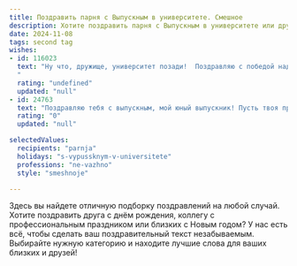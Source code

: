 ```yaml
---
title: Поздравить парня с Выпускным в университете. Смешное
description: Хотите поздравить парня с Выпускным в университете или другим праздником? Наш ИИ создаст незабываемое поздравление, а вы обязательно выделитесь среди других.  
date: 2024-11-08
tags: second tag
wishes:
- id: 116023
  text: "Ну что, дружище, университет позади!  Поздравляю с победой над бесконечными лекциями, зачётами, которые казались вечными, и сессиями, после которых хотелось лечь в анабиоз до следующего года.  Теперь ты свободен!  Можно забыть про учебники (почти!),  начать новую главу жизни,  и, наконец-то,  спать до обеда без угрызений совести.  Пусть твой путь будет полон приключений, а успехи — настолько впечатляющими, что даже преподаватели будут звонить и просить автографы!  С выпускным!
  "
  rating: "undefined"
  updated: "null"
- id: 24763
  text: "Поздравляю тебя с выпускным, мой юный выпускник! Пусть твоя профессия будет такой же успешной, как твои попытки не спать на лекциях. Помни, что диплом - это как билет на поезд жизни, только без возврата. Приятного пути, ведь теперь ты - настоящий мастер на все руки, хотя иногда и на все ноги! Удачи в новой жизни, и не забывай, что ты уже не студент, а значит, теперь ты можешь позволить себе больше, например, спать до обеда! С днем выпуска!"
  rating: "0"
  updated: "null"

selectedValues:
  recipients: "parnja"
  holidays: "s-vypussknym-v-universitete"
  professions: "ne-vazhno"
  style: "smeshnoje"

---
```


Здесь вы найдете отличную подборку поздравлений на любой случай. 
Хотите поздравить друга с днём рождения, коллегу с профессиональным праздником или близких с Новым годом? У нас есть всё, чтобы сделать ваш поздравительный текст незабываемым. Выбирайте нужную категорию и находите лучшие слова для ваших близких и друзей!
